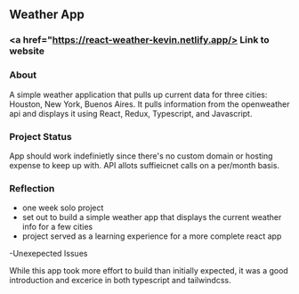 ## Weather App


### <a href="https://react-weather-kevin.netlify.app/> Link to website</a>


### About

A simple weather application that pulls up current data for three cities: Houston, New York, Buenos Aires. It pulls information from the openweather api and displays it using React, Redux, Typescript, and Javascript.


### Project Status

App should work indefinietly since there's no custom domain or hosting expense to keep up with. API allots suffieicnet calls on a per/month basis. 


### Reflection

- one week solo project
- set out to build a simple weather app that displays the current weather info for a few cities
- project served as a learning experience for a more complete react app

-Unexepected Issues

While this app took more effort to build than initially expected, it was a good introduction and excerice in both typescript and tailwindcss. 
